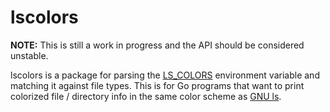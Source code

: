 # lscolors

**NOTE:** This is still a work in progress and the API should be considered
unstable.

lscolors is a package for parsing the [LS_COLORS](https://man7.org/linux/man-pages/man1/dircolors.1.html)
environment variable and matching it against file types. This is for Go programs
that want to print colorized file / directory info in the same color scheme as
[GNU ls](https://man7.org/linux/man-pages/man1/ls.1.html).
